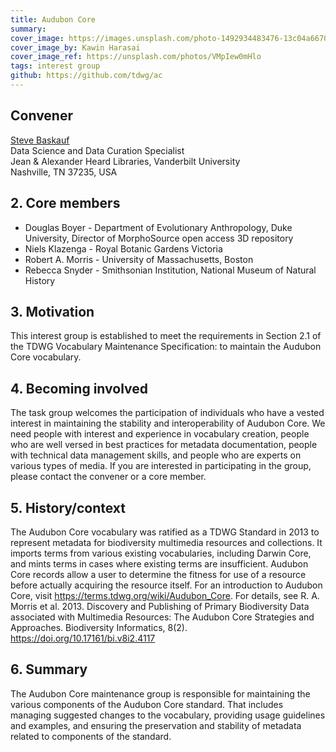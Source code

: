 ```yaml
---
title: Audubon Core
summary: 
cover_image: https://images.unsplash.com/photo-1492934483476-13c04a66709c
cover_image_by: Kawin Harasai
cover_image_ref: https://unsplash.com/photos/VMpIew0mHlo
tags: interest group
github: https://github.com/tdwg/ac
---
```


<!-- Copied from http://www.tdwg.org/activities/img/charter/ -->

## Convener

[Steve Baskauf](mailto:steve.baskauf@vanderbilt.edu)  
Data Science and Data Curation Specialist  
Jean & Alexander Heard Libraries, Vanderbilt University  
Nashville, TN 37235, USA  

## 2. Core members 

* Douglas Boyer - Department of Evolutionary Anthropology, Duke University, Director of MorphoSource open access 3D repository 
* Niels Klazenga - Royal Botanic Gardens Victoria  
* Robert A. Morris - University of Massachusetts, Boston  
* Rebecca Snyder - Smithsonian Institution, National Museum of Natural History  

## 3. Motivation 

This interest group is established to meet the requirements in Section 2.1 of the TDWG Vocabulary Maintenance 
Specification: to maintain the Audubon Core vocabulary.

## 4. Becoming involved 

The task group welcomes the participation of individuals who have a vested interest
in maintaining the stability and interoperability of Audubon Core. We need people with interest and experience in 
vocabulary creation, people who are well versed in best practices for metadata documentation, people with technical 
data management skills, and people who are experts on various types of media. If you are interested in participating 
in the group, please contact the convener or a core member.

## 5. History/context 

The Audubon Core vocabulary was ratified as a TDWG Standard in 2013 to represent metadata for biodiversity
multimedia resources and collections. It imports terms from various existing vocabularies, including Darwin Core,
and mints terms in cases where existing terms are insufficient. Audubon Core records allow a user to determine the 
fitness for use of a resource before actually acquiring the resource itself. For an introduction to Audubon Core, 
visit https://terms.tdwg.org/wiki/Audubon_Core. For details, see R. A. Morris et al. 2013. Discovery and Publishing 
of Primary Biodiversity Data associated with Multimedia Resources: The Audubon Core Strategies and Approaches. 
Biodiversity Informatics, 8(2). https://doi.org/10.17161/bi.v8i2.4117 

## 6. Summary 

The Audubon Core maintenance group is responsible for maintaining the various components of the Audubon Core 
standard. That includes managing suggested changes to the vocabulary, providing usage guidelines and examples, and 
ensuring the preservation and stability of metadata related to components of the standard. 

